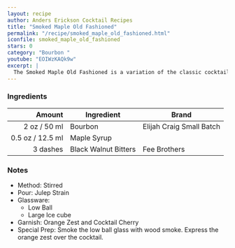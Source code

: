 ```yaml
---
layout: recipe
author: Anders Erickson Cocktail Recipes
title: "Smoked Maple Old Fashioned"
permalink: "/recipe/smoked_maple_old_fashioned.html"
iconfile: smoked_maple_old_fashioned
stars: 0
category: "Bourbon "
youtube: "EOIWzKAQk9w"
excerpt: |
  The Smoked Maple Old Fashioned is a variation of the classic cocktail that adds a smoky, sweet, and savory twist.
---
```


### Ingredients

|   Amount | Ingredient           | Brand                    |
| -------: | -------------------- | ------------------------ |
|     2 oz / 50 ml | Bourbon              | Elijah Craig Small Batch |
|   0.5 oz / 12.5 ml | Maple Syrup          |
| 3 dashes | Black Walnut Bitters | Fee Brothers             |

### Notes

- Method: Stirred
- Pour: Julep Strain
- Glassware:
  - Low Ball
  - Large Ice cube
- Garnish: Orange Zest and Cocktail Cherry
- Special Prep: Smoke the low ball glass with wood smoke. Express the orange zest over the cocktail.
